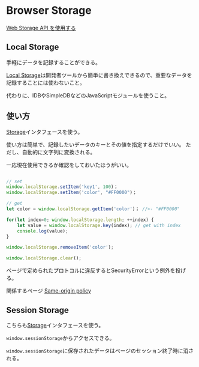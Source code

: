 # Browser Storage

[Web Storage API を使用する](https://developer.mozilla.org/ja/docs/Web/API/Web_Storage_API/Using_the_Web_Storage_API)

## Local Storage

手軽にデータを記録することができる。

[Local Storage](https://developer.mozilla.org/en-US/docs/Web/API/Window/localStorage)は開発者ツールから簡単に書き換えできるので、重要なデータを記録することには使わないこと。

代わりに、IDBやSimpleDBなどのJavaScriptモジュールを使うこと。


## 使い方

[Storage](https://developer.mozilla.org/en-US/docs/Web/API/Storage)インタフェースを使う。

使い方は簡単で、記録したいデータのキーとその値を指定するだけでいい。
ただし、自動的に文字列に変換される。

一応現在使用できるか確認をしておいたほうがいい。

```js

// set
window.localStorage.setItem('key1', 100)；
window.localStorage.setItem('color', "#FF0000")；

// get
let color = window.localStorage.getItem('color')； //<- "#FF0000"

for(let index=0; window.localStorage.length; ++index) {
    let value = window.localStorage.key(index); // get with index
    console.log(value);
}

window.localStorage.removeItem('color');

window.localStorage.clear();
```

ページで定められたプロトコルに違反するとSecurityErrorという例外を投げる。

関係するページ
[Same-origin policy](https://developer.mozilla.org/en-US/docs/Web/Security/Same-origin_policy#Definition_of_an_origin)


## Session Storage

こちらも[Storage](https://developer.mozilla.org/en-US/docs/Web/API/Storage)インタフェースを使う。

`window.sessionStorage`からアクセスできる。

`window.sessionStorage`に保存されたデータはページのセッション終了時に消される。


